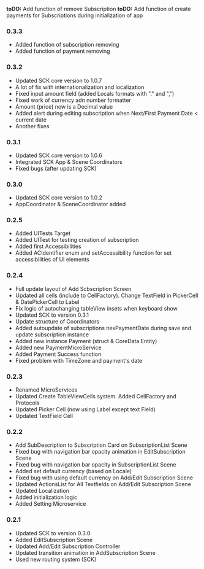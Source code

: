**toDO:** Add function of remove Subscription
**toDO:** Add function of create payments for Subscriptions during initialization of app


### 0.3.3
- Added function of subscription removing
- Added function of payment removing

### 0.3.2
- Updated SCK core version to 1.0.7
- A lot of fix with internationalization and localization 
- Fixed input amount field (added Locals formats with "." and ",")
- Fixed work of currency adn number formatter
- Amount (price) now is a Decimal value
- Added alert during editing subscription when Next/First Payment Date < current date
- Another fixes

### 0.3.1
- Updated SCK core version to 1.0.6
- Integrated SCK App & Scene Coordinators
- Fixed bugs (after updating SCK)

### 0.3.0
- Updated SCK core version to 1.0.2
- AppCoordinator & SceneCoordinator added

### 0.2.5
- Added UITests Target
- Added UITest for testing creation of subscription
- Added first Accessibilities
- Added ACIdentifier enum and setAccessibility function for set accessibilities of UI elements

### 0.2.4
- Full update layout of Add Scbscription Screen
- Updated all cells (include to CellFactory). Change TextField in PickerCell & DatePickerCell to Label 
- Fix logic of autochanging tableView insets when keyboard show
- Updated SCK to version 0.3.1
- Update structure of Coordinators
- Added autoupdate of subscriptions nexPaymentDate during save and update subscription instance
- Added new instance Payment (struct & CoreData Entity)
- Added new PaymentMicroService
- Added Payment Success function
- Fixed problem with TimeZone and payment's date

### 0.2.3
- Renamed MicroServices
- Updated Create TableViewCells system. Added CellFactory and Protocols
- Updated Picker Cell (now using Label except text Field)
- Updated TextField Cell

### 0.2.2
- Add SubDescription to Subscription Card on SubscriptionList Scene
- Fixed bug with navigation bar opacity animation in EditSubscription Scene
- Fixed bug with navigation bar opacity in SubscriptionList Scene
- Added set default currency (based on Locale)
- Fixed bug with using default currency on Add/Edit Subscription Scene
- Updated ActionsList for All Textfields on Add/Edit Subscription Scene
- Updated Localization
- Added initialization logic
- Added Setting Microservice

### 0.2.1
- Updated SCK to version 0.3.0
- Added EditSubscription Scene
- Updated Add/Edit Subscription Controller
- Updated transition animation in AddSubscription Scene
- Used new routing system (SCK)
